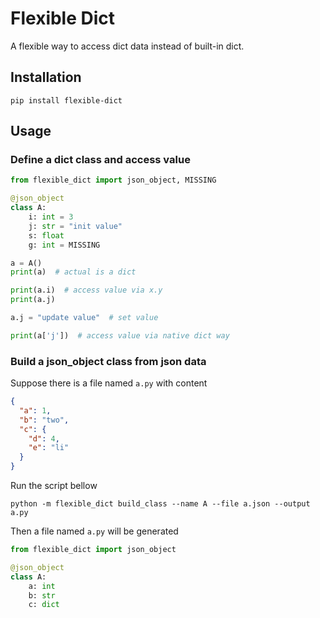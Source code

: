 # Flexible Dict

A flexible way to access dict data instead of built-in dict.

## Installation

```shell
pip install flexible-dict
```

## Usage

### Define a dict class and access value

```python
from flexible_dict import json_object, MISSING

@json_object
class A:
    i: int = 3
    j: str = "init value"
    s: float
    g: int = MISSING

a = A()
print(a)  # actual is a dict

print(a.i)  # access value via x.y
print(a.j)

a.j = "update value"  # set value

print(a['j'])  # access value via native dict way
```

### Build a json_object class from json data

Suppose there is a file named `a.py` with content

```json
{
  "a": 1,
  "b": "two",
  "c": {
    "d": 4,
    "e": "li"
  }
}
```

Run the script bellow
```shell
python -m flexible_dict build_class --name A --file a.json --output a.py
```

Then a file named `a.py` will be generated

```python
from flexible_dict import json_object

@json_object
class A:
    a: int
    b: str
    c: dict
```


